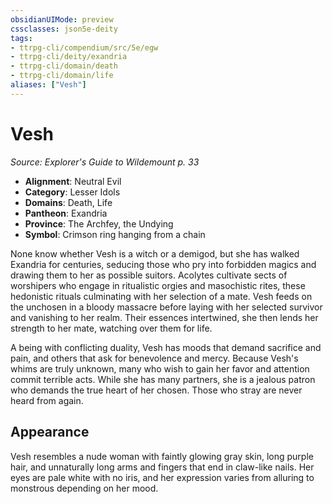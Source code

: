 ```yaml
---
obsidianUIMode: preview
cssclasses: json5e-deity
tags:
- ttrpg-cli/compendium/src/5e/egw
- ttrpg-cli/deity/exandria
- ttrpg-cli/domain/death
- ttrpg-cli/domain/life
aliases: ["Vesh"]
---
```

# Vesh
*Source: Explorer's Guide to Wildemount p. 33* 

- **Alignment**: Neutral Evil
- **Category**: Lesser Idols
- **Domains**: Death, Life
- **Pantheon**: Exandria
- **Province**: The Archfey, the Undying
- **Symbol**: Crimson ring hanging from a chain

None know whether Vesh is a witch or a demigod, but she has walked Exandria for centuries, seducing those who pry into forbidden magics and drawing them to her as possible suitors. Acolytes cultivate sects of worshipers who engage in ritualistic orgies and masochistic rites, these hedonistic rituals culminating with her selection of a mate. Vesh feeds on the unchosen in a bloody massacre before laying with her selected survivor and vanishing to her realm. Their essences intertwined, she then lends her strength to her mate, watching over them for life.

A being with conflicting duality, Vesh has moods that demand sacrifice and pain, and others that ask for benevolence and mercy. Because Vesh's whims are truly unknown, many who wish to gain her favor and attention commit terrible acts. While she has many partners, she is a jealous patron who demands the true heart of her chosen. Those who stray are never heard from again.

## Appearance

Vesh resembles a nude woman with faintly glowing gray skin, long purple hair, and unnaturally long arms and fingers that end in claw-like nails. Her eyes are pale white with no iris, and her expression varies from alluring to monstrous depending on her mood.